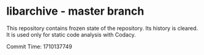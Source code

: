 # libarchive - master branch

This repository contains frozen state of the repository.
Its history is cleared. It is used only for static code
analysis with Codacy.

Commit Time: 1710137749